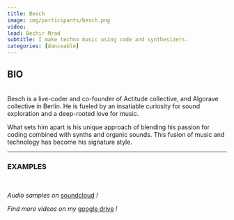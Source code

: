 ```yaml
---
title: Besch
image: img/participants/besch.png
video:
lead: Bechir Mrad
subtitle: I make techno music using code and synthesizers.
categories: [danceable]
---
```


## BIO
<br>
Besch is a live-coder and co-founder of Actitude collective, and Algorave
collective in Berlin. He is fueled by an insatiable curiosity for sound
exploration and a deep-rooted love for music.

What sets him apart is his unique approach of blending his passion for coding
combined with synths and organic sounds. This fusion of music and technology has
become his signature style.

---

### EXAMPLES

<br>

*Audio samples on* <a href="https://soundcloud.com/besch1/live-set-algorave-ohm-berlin" target="_blank">soundcloud</a> *!*

*Find more videos on my* <a href="https://drive.google.com/drive/folders/1QQRkrf5jDab2KDoAH6nMfFZMnxgP8MAM" target="_blank">google drive</a> *!*
